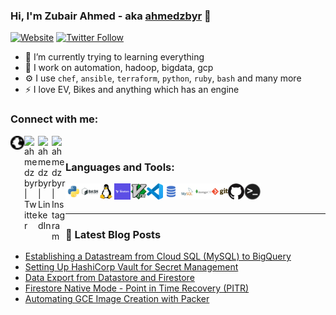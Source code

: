### Hi, I'm Zubair Ahmed - aka [ahmedzbyr][website] 👋

[![Website](https://img.shields.io/website?label=ahmedzbyr.gitlab.io&style=for-the-badge&url=https%3A%2F%2Fahmedzbyr.gitlab.io)](https://ahmedzbyr.gitlab.io/)
[![Twitter Follow](https://img.shields.io/twitter/follow/ahmedzbyr?color=1DA1F2&logo=twitter&style=for-the-badge)](https://twitter.com/ahmedzbyr)

- 🌱 I’m currently trying to learning everything 
- 🏢 I work on automation, hadoop, bigdata, gcp
- ⚙️ I use `chef`, `ansible`, `terraform`, `python`, `ruby`, `bash` and many more
- ⚡ I love EV, Bikes and anything which has an engine

### Connect with me:

[<img align="left" alt="ahmedzbyr.gitlab.io" width="22px" src="https://raw.githubusercontent.com/iconic/open-iconic/master/svg/globe.svg" />][website]
[<img align="left" alt="ahmedzbyr | Twitter" width="22px" src="https://cdn.jsdelivr.net/npm/simple-icons@v3/icons/twitter.svg" />][twitter]
[<img align="left" alt="ahmedzbyr | LinkedIn" width="22px" src="https://cdn.jsdelivr.net/npm/simple-icons@v3/icons/linkedin.svg" />][linkedin]
[<img align="left" alt="ahmedzbyr | Instagram" width="22px" src="https://cdn.jsdelivr.net/npm/simple-icons@v3/icons/instagram.svg" />][instagram]

<br />

### Languages and Tools:

[<img align="left" alt="Python" width="26px" src="https://raw.githubusercontent.com/github/explore/80688e429a7d4ef2fca1e82350fe8e3517d3494d/topics/python/python.png" />][website]
[<img align="left" alt="Bash" width="26px" src="https://raw.githubusercontent.com/github/explore/80688e429a7d4ef2fca1e82350fe8e3517d3494d/topics/bash/bash.png" />][website]
[<img align="left" alt="Bash" width="26px" src="https://raw.githubusercontent.com/github/explore/80688e429a7d4ef2fca1e82350fe8e3517d3494d/topics/linux/linux.png" />][website]
[<img align="left" alt="Bash" width="26px" src="https://raw.githubusercontent.com/github/explore/80688e429a7d4ef2fca1e82350fe8e3517d3494d/topics/terraform/terraform.png" />][website]
[<img align="left" alt="Bash" width="26px" src="https://raw.githubusercontent.com/github/explore/80688e429a7d4ef2fca1e82350fe8e3517d3494d/topics/vim/vim.png" />][website]
[<img align="left" alt="VS Code" width="26px" src="https://raw.githubusercontent.com/github/explore/80688e429a7d4ef2fca1e82350fe8e3517d3494d/topics/visual-studio-code/visual-studio-code.png" />][website]
[<img align="left" alt="SQL" width="26px" src="https://raw.githubusercontent.com/github/explore/80688e429a7d4ef2fca1e82350fe8e3517d3494d/topics/sql/sql.png" />][website]
[<img align="left" alt="MySQL" width="26px" src="https://raw.githubusercontent.com/github/explore/80688e429a7d4ef2fca1e82350fe8e3517d3494d/topics/mysql/mysql.png" />][website]
[<img align="left" alt="MongoDB" width="26px" src="https://raw.githubusercontent.com/github/explore/80688e429a7d4ef2fca1e82350fe8e3517d3494d/topics/mongodb/mongodb.png" />][website]
[<img align="left" alt="Git" width="26px" src="https://raw.githubusercontent.com/github/explore/80688e429a7d4ef2fca1e82350fe8e3517d3494d/topics/git/git.png" />][website]
[<img align="left" alt="GitHub" width="26px" src="https://raw.githubusercontent.com/github/explore/78df643247d429f6cc873026c0622819ad797942/topics/github/github.png" />][website]
[<img align="left" alt="Terminal" width="26px" src="https://raw.githubusercontent.com/github/explore/80688e429a7d4ef2fca1e82350fe8e3517d3494d/topics/terminal/terminal.png" />][website]

<br />
<br />


---

### 📕 Latest Blog Posts

<!-- BLOG-POST-LIST:START -->
- [Establishing a Datastream from Cloud SQL &lpar;MySQL&rpar; to BigQuery](https://ahmedzbyr.gitlab.io/gcp/datastream_mysql-bq/)
- [Setting Up HashiCorp Vault for Secret Management](https://ahmedzbyr.gitlab.io/gcp/vault-secret/)
- [Data Export from Datastore and Firestore](https://ahmedzbyr.gitlab.io/gcp/firestore-export/)
- [Firestore Native Mode - Point in Time Recovery &lpar;PITR&rpar;](https://ahmedzbyr.gitlab.io/gcp/firestore-native-pitr/)
- [Automating GCE Image Creation with Packer](https://ahmedzbyr.gitlab.io/gcp/packer-gce-images/)
<!-- BLOG-POST-LIST:END -->


[website]: https://ahmedzbyr.gitlab.io/
[twitter]: https://twitter.com/ahmedzbyr
[instagram]: https://instagram.com/ahmedzbyr
[linkedin]: https://linkedin.com/in/ahmedzbyr
